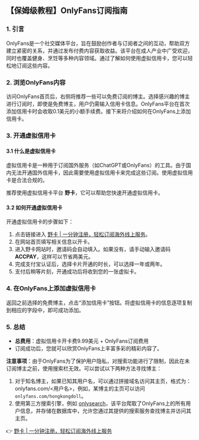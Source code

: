 ## 【保姆级教程】OnlyFans订阅指南

### 1. 引言

OnlyFans是一个社交媒体平台，旨在鼓励创作者与订阅者之间的互动，帮助双方建立紧密的关系，并通过发布付费内容获取收益。该平台在成人产业中广受欢迎，同时也覆盖健身、烹饪等多种内容领域。通过了解如何使用虚拟信用卡，您可以轻松地订阅这些内容。

### 2. 浏览OnlyFans内容

访问OnlyFans首页后，右侧将推荐一些可以免费订阅的博主。选择感兴趣的博主进行订阅时，即使是免费博主，用户仍需输入信用卡信息。OnlyFans平台在首次添加信用卡时会收取0.1美元的小额手续费。接下来将介绍如何在OnlyFans上添加信用卡。

### 3. 开通虚拟信用卡

#### 3.1 什么是虚拟信用卡

虚拟信用卡是一种用于订阅国外服务（如ChatGPT或OnlyFans）的工具。由于国内无法开通国外信用卡，因此需要使用虚拟信用卡来完成这些订阅。使用虚拟信用卡是合法合规的。

推荐使用虚拟信用卡平台 **野卡**，它可以帮助您快速开通虚拟信用卡。

#### 3.2 如何开通虚拟信用卡

开通虚拟信用卡的步骤如下：

1. 点击链接进入 [野卡 | 一分钟注册，轻松订阅海外线上服务](https://bit.ly/bewildcard)。
2. 在网站首页填写相关信息以开卡。
3. 进入野卡网站时，邀请码会自动填入。如果没有，请手动输入邀请码 **ACCPAY**，这样可以节省两美元。
4. 完成支付宝认证后，选择卡片开通的时长，可以选择一年或两年。
5. 支付后稍等片刻，开通成功后将收到您的一张虚拟卡。

### 4. 在OnlyFans上添加虚拟信用卡

返回之前选择的免费博主，点击“添加信用卡”按钮。将虚拟信用卡的信息逐项复制到相应的字段中，即可成功添加。

### 5. 总结

- **总费用**：虚拟信用卡开卡费9.99美元 + OnlyFans订阅费用
- 订阅成功后，您就可以欣赏OnlyFans上丰富多彩的精彩内容了。

**注意事项**：由于OnlyFans为了保护用户隐私，对搜索功能进行了限制，因此在未订阅博主之前，使用搜索栏无效。可以尝试以下两种方法寻找博主：

1. 对于知名博主，如果已知其用户名，可以通过拼接域名访问其主页，格式为：onlyfans.com/<用户名>，例如，某博主的主页可以访问`onlyfans.com/hongkongdoll`。
2. 使用第三方搜索引擎，例如 [onlysearch](https://onlysearch.co/)，该平台爬取了OnlyFans上的所有用户信息，并存储在数据库中，允许您通过其提供的搜索服务查找博主并访问其主页。

👉 [野卡 | 一分钟注册，轻松订阅海外线上服务](https://bit.ly/bewildcard)